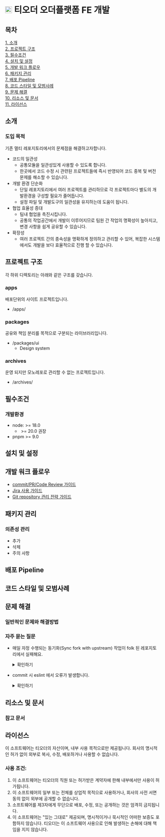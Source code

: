 # <img src="https://www.torder.com/favicon.png" height=22> 티오더 오더플랫폼 FE 개발

## 목차

[1. 소개](#소개) <br/>
[2. 프로젝트 구조](#프로젝트-구조) <br/>
[3. 필수조건](#필수조건) <br/>
[4. 설치 및 설정](#설치-및-설정) <br/>
[5. 개발 워크 플로우](#개발-워크-플로우) <br/>
[6. 패키지 관리](#패키지-관리) <br/>
[7. 배포 Pipeline](#배포-Pipeline) <br/>
[8. 코드 스타일 및 모범사례](#코드-스타일-및-모범사례) <br/>
[9. 문제 해결](#문제-해결) <br/>
[10. 리소스 및 문서](#리소스-및-문서) <br/>
[11. 라이선스](#라이선스) <br/>

## 소개

### 도입 목적

기존 멀티 레포지토리에서의 문제점을 해결하고자합니다.

- 코드의 일관성
  - 공통모듈을 일관성있게 사용할 수 있도록 합니다.
  - 한곳에서 코드 수정 시 관련된 프로젝트들에 즉시 반영되어 코드 중복 및 버전 문제를 해소할 수 있습니다.
- 개발 환경 단순화
  - 단일 레포지토리에서 여러 프로젝트를 관리하므로 각 프로젝트마다 별도의 개발환경을 구성할 필요가 줄어듭니다.
  - 설정 파일 및 개발도구의 일관성을 유지하는데 도움이 됩니다.
- 협업 효율성 증대
  - 팀내 협업을 촉진시킵니다.
  - 공통의 작업공간에서 개발이 이루어지므로 팀원 간 작업의 명확성이 높아지고, 변경 사항을 쉽게 공유할 수 있습니다.
- 확장성
  - 여러 프로젝트 간의 종속성을 명확하게 정의하고 관리할 수 있어, 복잡한 시스템에서도 개발을 보다 효율적으로 진행 할 수 있습니다.

## 프로젝트 구조

각 하위 디렉토리는 아래와 같은 구조를 갖습니다.

### apps

배포단위의 사이트 프로젝트입니다.

- /apps/

### packages

공유와 책임 분리를 목적으로 구분되는 라이브러리입니다.

- /packages/ui
  - Design system

### archives

운영 되지만 모노레포로 관리할 수 없는 프로젝트입니다.

- /archives/

## 필수조건

### 개발환경

- node: >= 18.0
  - &nbsp;>= 20.0 권장
- pnpm >= 9.0

## 설치 및 설정

## 개발 워크 플로우

- [commit/PR/Code Review 가이드](https://torder.atlassian.net/wiki/spaces/T1PM/pages/520880239/Commit+PR+CodeReview)
- [Jira 사용 가이드](https://torder.atlassian.net/wiki/spaces/T1PM/pages/519700488/JIRA)
- [Git repository 관리 전략 가이드](https://torder.atlassian.net/wiki/spaces/T1PM/pages/541786124/Git+Repository)

## 패키지 관리

### 의존성 관리

- 추가
- 삭제
- 주의 사항

## 배포 Pipeline

## 코드 스타일 및 모범사례

## 문제 해결

### 일반적인 문제와 해결방법

### 자주 묻는 질문
- 매일 자정 수행되는 동기화(Sync fork with upstream) 작업이 folk 된 레포지토리에서 실패해요.
  <details>
    <summary>확인하기</summary>

  - 토큰 발급하기
    - Github profile -> Settings -> Developer Settings -> Personal access token -> Tokens (classic) -> generate new token
      
  - 토큰 설정하기
    - Github repository (fork 뜬 레포) -> Settings -> Secrets and variables -> Actions -> Secrets -> New repository secret -> PERSONAL_ACCESS_TOKEN 에 발급 받은 토큰 설정


- commit 시 eslint 에서 오류가 발생합니다.
  <details>
    <summary>확인하기</summary>

  - package.json 의 type 정의를 확인합니다.

    - type 이 module 인 경우

      - 프로젝트에서 설치된 라이브러리를 기본적으로 ESM 으로 취급합니다. `eslint@9` 및 `@torder/eslint-config-9` 를 이용하여 eslint 를 설정합니다.

      ```javascript
      // package.json
      {
        devDependencies: {
          "@torder/eslint-config-9": "workspace:*"
        }
      }

      // eslint.config.js
      import reactEsLint from "@torder/eslint-config-9/react.eslint.config.js"

      export default [
        ...reactEsLint,
      ];
      ```

    - type 이 정의되어 있지 않거나 commonjs 인 경우 - 프로젝트의 기본설정이 cjs 입니다. `eslint@8` 및 `@torder/eslint-config` 를 이용하여 eslint 를 설정합니다.

      ````javascript
      // package.json
      {
      devDependencies: {
      "@torder/eslint-config": "workspace:\*"
      }
      }

          // eslint.config.js
          module.exports = {
            root: true,
            extends: ["@torder/eslint-config/react-internal.js"],
            parser: "@typescript-eslint/parser",
            parserOptions: {
              project: true,
            }
          }
          ```

      </details>
      ````

## 리소스 및 문서

### 참고 문서

## 라이선스

이 소프트웨어는 티오더의 자산이며, 내부 사용 목적으로만 제공됩니다. 회사의 명시적인 허가 없이 외부로 복사, 수정, 배포하거나 사용할 수 없습니다.

### 사용 조건:

1. 이 소프트웨어는 티오더의 직원 또는 허가받은 계약자에 한해 내부에서만 사용이 허가됩니다.
2. 이 소프트웨어의 일부 또는 전체를 상업적 목적으로 사용하거나, 회사의 사전 서면 동의 없이 외부에 공개할 수 없습니다.
3. 소프트웨어를 제3자에게 무단으로 배포, 수정, 또는 공개하는 것은 엄격히 금지됩니다.
4. 이 소프트웨어는 "있는 그대로" 제공되며, 명시적이거나 묵시적인 어떠한 보증도 포함하지 않습니다. 티오더는 이 소프트웨어 사용으로 인해 발생하는 손해에 대해 책임을 지지 않습니다.
